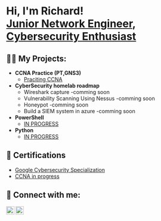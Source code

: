 <h1>Hi, I'm Richard! <br/><a href="https://github.com/RichardHusar">Junior Network Engineer</a>, <a href="https://www.linkedin.com/in/richard-husár-5a8ab6260/">Cybersecurity Enthusiast</a> </h1>

<h2>👨‍💻 My Projects:</h2>

- <b>CCNA Practice (PT,GNS3)</b>
  - [Praciting CCNA](https://github.com/RichardHusar/NetworkingHomelabs)
- <b>CyberSecurity homelab roadmap</b>
  - Wireshark capture                   -comming soon
  - Vulnerability Scanning Using Nessus -comming soon
  - Honeypot                            -comming soon 
  - Build a SIEM system in azure        -comming soon
- <b>PowerShell</b>
  - [IN PROGRESS]()
- <b>Python</b>
  - [IN PROGRESS]()

<h2>📝 Certifications</h2>

- [Google Cybersecurity Specialization](https://www.coursera.org/account/accomplishments/specialization/certificate/UZKGTKGCLVDC)
- [CCNA in progress]()

<h2> 🤳 Connect with me:</h2>

[<img align="left" alt="RichardHusár | LinkedIn" width="22px" src="https://cdn.jsdelivr.net/npm/simple-icons@v3/icons/linkedin.svg" />][linkedin]
[<img align="left" alt="RichardHusár | Instagram" width="22px" src="https://cdn.jsdelivr.net/npm/simple-icons@v3/icons/instagram.svg" />][instagram]

[instagram]: https://www.instagram.com/richard_oidivus_husar/
[linkedin]:  https://www.linkedin.com/in/richard-husár-5a8ab6260/
<!--
https://github.com/paralax/awesome-honeypots#readme

 ✨ _special_ ✨ repository because its `README.md` (this file) appears on your GitHub profile.

Here are some ideas to get you started:
- <b>C# (.NET Desktop Applications)</b>
  - [Ransomware Proof of Concept (Encrypter)](https://github.com/joshmadakor1/EncrypterPOC)

- 🔭 I’m currently working on ...
- 🌱 I’m currently learning ...
- 👯 I’m looking to collaborate on ...
- 🤔 I’m looking for help with ...
- 💬 Ask me about ...
- 📫 How to reach me: ...
- ⚡ Fun fact: ...
-->

